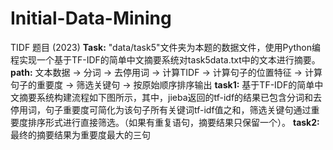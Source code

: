 # Initial-Data-Mining

</n>TIDF 题目 (2023) 
</n>**Task:**
</n>"data/task5"文件夹为本题的数据文件，使用Python编程实现一个基于TF-IDF的简单中文摘要系统对task5data.txt中的文本进行摘要。
</n>**path:**
</n>文本数据 -> 分词 -> 去停用词 -> 计算TIDF -> 计算句子的位置特征 -> 计算句子的重要度 -> 筛选关键句 -> 按原始顺序排序输出
</n>**task1:** 
</n>基于TF-IDF的简单中文摘要系统构建流程如下图所示，其中，jieba返回的tf-idf的结果已包含分词和去停用词，句子重要度可简化为该句子所有关键词tf-idf值之和，筛选关键句通过重要度排序形式进行直接筛选。（如果有重复语句，摘要结果只保留一个）。
</n>**task2:**
</n>最终的摘要结果为重要度最大的三句
